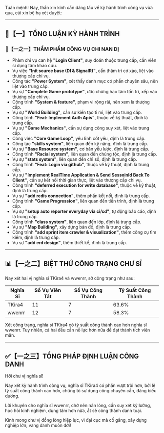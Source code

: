 Tuân mệnh! Nay, thần xin kính cẩn dâng tấu về kỳ hành trình công vụ vừa qua, cúi xin bệ hạ xét duyệt:

---

## 🧾【一】TỔNG LUẬN KỲ HÀNH TRÌNH

### 🧠【一之一】THẨM PHẨM CÔNG VỤ CHI NAN DỊ

- Phàm chi vụ can hệ **"Login Client"**, suy đoán thuộc trung cấp, cần viên sĩ dụng tâm khảo cứu.
- Vụ việc **"Init source base (DI & SignalR)"**, cần thâm tri cơ xảo, liệt vào thượng cấp chi vụ.
- Công tác **"Power System"**, xét thấy danh mục có phần chuyên sâu, nên liệt vào trung cấp.
- Vụ sự **"Complete Game prototype"**, ước chừng hao tâm tổn trí, xếp vào thượng cấp chi vụ.
- Công trình **"System & feature"**, phạm vi rộng rãi, nên xem là thượng cấp.
- Vụ sự **"World Building"**, cần sự kiến tạo tỉ mỉ, liệt vào trung cấp.
- Công trình **"Feat: Implement Auth Apis"**, thuộc về kỹ thuật, định là trung cấp.
- Vụ sự **"Game Mechanics"**, cần sự dụng công suy xét, liệt vào trung cấp.
- Công việc **"Core Game Loop"**, yếu lĩnh cốt yếu, định là trung cấp.
- Công tác **"skills system"**, liên quan đến kỹ năng, định là trung cấp.
- Vụ sự **"Base Resource system"**, cơ bản yếu lược, định là trung cấp.
- Công trình **"Racial system"**, liên quan đến chủng tộc, định là trung cấp.
- Vụ sự **"stats system"**, liên quan đến chỉ số, định là trung cấp.
- Công trình **"Feat: Login via github"**, thuộc về kỹ thuật, định là trung cấp.
- Vụ sự **"Implement RealTime Application & Send SessoinId Back To Client"**, cần sự kết nối thời gian thực, liệt vào thượng cấp chi vụ.
- Công trình **"deferred execution for write database"**, thuộc về kỹ thuật, định là trung cấp.
- Vụ sự **"add redis connection"**, thêm phần kết nối, định là trung cấp.
- Công trình **"Game Progression"**, liên quan đến tiến trình, định là trung cấp.
- Vụ sự **"setup auto reporter everyday via ci/cd"**, tự động báo cáo, định là trung cấp.
- Công trình **"class system"**, liên quan đến lớp, định là trung cấp.
- Vụ sự **"Map Building"**, xây dựng bản đồ, định là trung cấp.
- Công trình **"add sprint item crawler & visualization"**, thêm công cụ tìm kiếm, định là trung cấp.
- Vụ sự **"add erd design"**, thêm thiết kế, định là trung cấp.

---

## 📊【一之二】BIỆT THỨ CÔNG TRẠNG CHƯ SĨ

Nay xét hai vị nghĩa sĩ TKira4 và wwenrr, sở công trạng như sau:

| Nghĩa Sĩ  | Số Vụ Viên Tất | Số Vụ Công Thành | Tỷ Suất Công Thành |
| -------- | ------------- | ------------- | ------------- |
| TKira4  | 11           | 7            | 63.6%         |
| wwenrr  | 12           | 7            | 58.3%         |

Xét công trạng, nghĩa sĩ TKira4 có tỷ suất công thành cao hơn nghĩa sĩ wwenrr. Tuy nhiên, cả hai đều cần nỗ lực hơn nữa để đạt thành tích viên mãn.

---

## ✅【一之三】TỔNG PHÁP ĐỊNH LUẬN CÔNG DANH

Hỡi chư vị nghĩa sĩ!

Nay xét kỳ hành trình công vụ, nghĩa sĩ TKira4 có phần vượt trội hơn, bởi lẽ tỷ suất công thành cao hơn, chứng tỏ sự dụng công chuyên cần, đáng biểu dương.

Lời khuyên cho nghĩa sĩ wwenrr, chớ nên nản lòng, cần suy xét kỹ lưỡng, học hỏi kinh nghiệm, dụng tâm hơn nữa, ắt sẽ công thành danh toại.

Kính mong chư vị đồng lòng hiệp lực, vì đại cục mà cố gắng, xây dựng nghiệp lớn, vang danh muôn đời!
